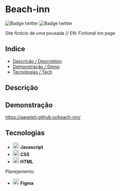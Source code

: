 # Beach-inn

![Badge twitter](https://img.shields.io/github/issues/aaneleh/beach-inn)
![Badge twitter](https://img.shields.io/twitter/follow/helena_kurzzz)

Site fictício de uma pousada // EN: Fictional inn page


## Indice

* [Descrição / Description](#descrição)
* [Demonstração / Demo](#demonstração)
* [Tecnologias / Tech](#tecnologias)


## Descrição


## Demonstração

https://aaneleh.github.io/beach-inn/


## Tecnologias

- <img src="https://cdn.jsdelivr.net/gh/devicons/devicon/icons/javascript/javascript-original.svg"  width="20px" height="auto" /> **Javascript**
- <img src="https://cdn.jsdelivr.net/gh/devicons/devicon/icons/css3/css3-original.svg"  width="20px" height="auto" /> **CSS**
- <img src="https://cdn.jsdelivr.net/gh/devicons/devicon/icons/html5/html5-original.svg"  width="20px" height="auto" /> **HTML**

Planejamento: 
- <img src="https://cdn.jsdelivr.net/gh/devicons/devicon/icons/figma/figma-original.svg" width="20px" height="auto" /> **Figma**

